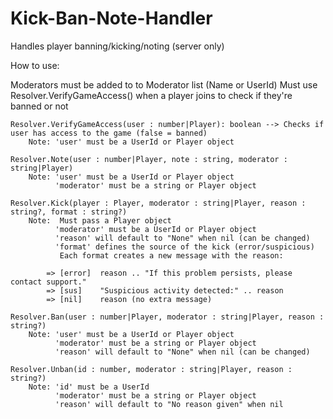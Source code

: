 # Kick-Ban-Note-Handler
Handles player banning/kicking/noting (server only)

How to use:
	
Moderators must be added to to Moderator list (Name or UserId)
Must use Resolver.VerifyGameAccess() when a player joins to check if they're banned or not
	
	Resolver.VerifyGameAccess(user : number|Player): boolean --> Checks if user has access to the game (false = banned)
		Note: 'user' must be a UserId or Player object
		
	Resolver.Note(user : number|Player, note : string, moderator : string|Player)
		Note: 'user' must be a UserId or Player object
		      'moderator' must be a string or Player object
		
	Resolver.Kick(player : Player, moderator : string|Player, reason : string?, format : string?)
		Note:  Must pass a Player object
		      'moderator' must be a UserId or Player object
		      'reason' will default to "None" when nil (can be changed)
		      'format' defines the source of the kick (error/suspicious)
		       Each format creates a new message with the reason:

			=> [error]  reason .. "If this problem persists, please contact support."
			=> [sus]    "Suspicious activity detected:" .. reason
			=> [nil]    reason (no extra message)
	
	Resolver.Ban(user : number|Player, moderator : string|Player, reason : string?)
		Note: 'user' must be a UserId or Player object
		      'moderator' must be a string or Player object
		      'reason' will default to "None" when nil (can be changed)
			
	Resolver.Unban(id : number, moderator : string|Player, reason : string?)
		Note: 'id' must be a UserId
		      'moderator' must be a string or Player object
		      'reason' will default to "No reason given" when nil
